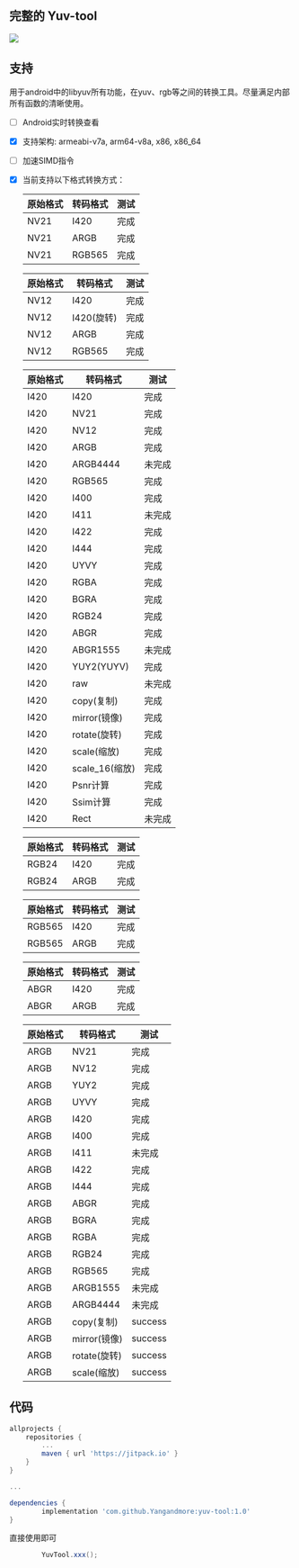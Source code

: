 完整的 Yuv-tool
------------
[![](https://jitpack.io/v/Yangandmore/yuv-tool.svg)](https://jitpack.io/#Yangandmore/yuv-tool)

## 支持
用于android中的libyuv所有功能，在yuv、rgb等之间的转换工具。尽量满足内部所有函数的清晰使用。

* [ ] Android实时转换查看

* [x] 支持架构: armeabi-v7a, arm64-v8a, x86, x86_64

- [ ] 加速SIMD指令

- [x] 当前支持以下格式转换方式：

    |  原始格式  |  转码格式  |  测试  |
    | --------- | --------- | ----- |
    |NV21       | I420      |  完成  |
    |NV21       | ARGB      |  完成  |
    |NV21       | RGB565    |  完成  |

    |  原始格式  |  转码格式  |  测试  |
    | --------- | --------- | ----- |
    |NV12       | I420      |  完成  |
    |NV12       | I420(旋转) |  完成  |
    |NV12       | ARGB      |  完成  |
    |NV12       | RGB565    |  完成  |

    |  原始格式  |  转码格式  |  测试  |
    | --------- | --------- | ----- |
    |I420       | I420      |  完成  |
    |I420       | NV21      |  完成  |
    |I420       | NV12      |  完成  |
    |I420       | ARGB      |  完成  |
    |I420       | ARGB4444  |  未完成  |
    |I420       | RGB565    |  完成  |
    |I420       | I400      |  完成  |
    |I420       | I411      | 未完成  |
    |I420       | I422      |  完成  |
    |I420       | I444      |  完成  |
    |I420       | UYVY      |  完成  |
    |I420       | RGBA      |  完成  |
    |I420       | BGRA      |  完成  |
    |I420       | RGB24     |  完成  |
    |I420       | ABGR      |  完成  |
    |I420       | ABGR1555  | 未完成  |
    |I420       | YUY2(YUYV)|  完成  |
    |I420       |    raw    | 未完成  |
    |I420       | copy(复制) | 完成  |
    |I420       | mirror(镜像) | 完成  |
    |I420       | rotate(旋转) | 完成  |
    |I420       | scale(缩放) | 完成  |
    |I420       | scale_16(缩放) | 完成  |
    |I420       |    Psnr计算    | 完成  |
    |I420       |    Ssim计算    | 完成  |
    |I420       |    Rect    | 未完成  |

    |  原始格式  |  转码格式  |  测试  |
    | --------- | --------- | ----- |
    |RGB24       |    I420    | 完成  |
    |RGB24       |    ARGB    | 完成  |

    |  原始格式  |  转码格式  |  测试  |
    | --------- | --------- | ----- |
    |RGB565       |    I420    | 完成  |
    |RGB565       |    ARGB    | 完成  |

    |  原始格式  |  转码格式  |  测试  |
    | --------- | --------- | ----- |
    |ABGR       |    I420    | 完成  |
    |ABGR       |    ARGB    | 完成  |

    |  原始格式  |  转码格式  |  测试  |
    | --------- | --------- | ----- |
    |ARGB       |    NV21    | 完成  |
    |ARGB       |    NV12    | 完成  |
    |ARGB       |    YUY2    | 完成  |
    |ARGB       |    UYVY    | 完成  |
    |ARGB       |    I420    | 完成  |
    |ARGB       |    I400    | 完成  |
    |ARGB       |    I411    | 未完成  |
    |ARGB       |    I422    | 完成  |
    |ARGB       |    I444    | 完成  |
    |ARGB       |    ABGR    | 完成  |
    |ARGB       |    BGRA    | 完成  |
    |ARGB       |    RGBA    | 完成  |
    |ARGB       |    RGB24    | 完成  |
    |ARGB       |    RGB565    | 完成  |
    |ARGB       |    ARGB1555    | 未完成  |
    |ARGB       |    ARGB4444    | 未完成  |
    |ARGB       |    copy(复制)    | success  |
    |ARGB       |    mirror(镜像)    | success  |
    |ARGB       |    rotate(旋转)    | success  |
    |ARGB       |    scale(缩放)    | success  |

## 代码

```gradle
allprojects {
    repositories {
        ...
        maven { url 'https://jitpack.io' }
    }
}

...

dependencies {
        implementation 'com.github.Yangandmore:yuv-tool:1.0'
}
```

直接使用即可
```java
        YuvTool.xxx();
```